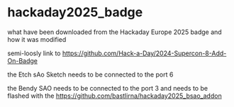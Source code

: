 # hackaday2025_badge

what have been downloaded from the Hackaday Europe 2025 badge and how it was modified

semi-loosly link to https://github.com/Hack-a-Day/2024-Supercon-8-Add-On-Badge

the Etch sAo Sketch needs to be connected to the port 6

the Bendy SAO needs to be connected to the port 3 and needs to be flashed with the https://github.com/bastlirna/hackaday2025_bsao_addon
